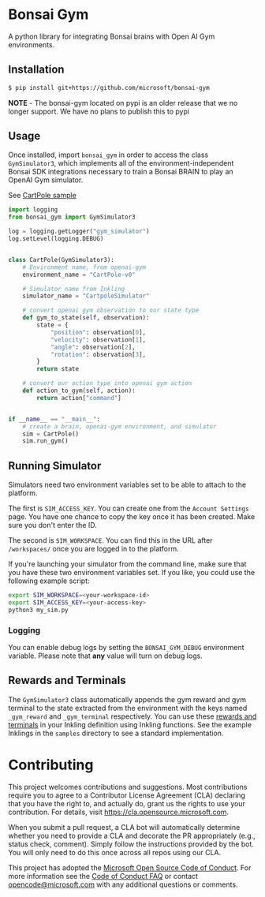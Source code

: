 # Bonsai Gym

A python library for integrating Bonsai brains with Open AI Gym environments.

## Installation

```bash
$ pip install git+https://github.com/microsoft/bonsai-gym
```

**NOTE** - The bonsai-gym located on pypi is an older release that we no longer support. We have no plans to publish this to pypi


## Usage

Once installed, import `bonsai_gym` in order to access
the class `GymSimulator3`, which implements all of the
environment-independent Bonsai SDK integrations necessary to
train a Bonsai BRAIN to play an OpenAI Gym simulator.

See [CartPole sample](samples/gym-cartpole-sample/cartpole_simulator.py)

```python
import logging
from bonsai_gym import GymSimulator3

log = logging.getLogger("gym_simulator")
log.setLevel(logging.DEBUG)


class CartPole(GymSimulator3):
    # Environment name, from openai-gym
    environment_name = "CartPole-v0"

    # Simulator name from Inkling
    simulator_name = "CartpoleSimulator"

    # convert openai gym observation to our state type
    def gym_to_state(self, observation):
        state = {
            "position": observation[0],
            "velocity": observation[1],
            "angle": observation[2],
            "rotation": observation[3],
        }
        return state

    # convert our action type into openai gym action
    def action_to_gym(self, action):
        return action["command"]


if __name__ == "__main__":
    # create a brain, openai-gym environment, and simulator
    sim = CartPole()
    sim.run_gym()
```

## Running Simulator

Simulators need two environment variables set to be able to attach to the platform.

The first is `SIM_ACCESS_KEY`. You can create one from the `Account Settings` page.
You have one chance to copy the key once it has been created. Make sure you don't enter
the ID.

The second is `SIM_WORKSPACE`. You can find this in the URL after `/workspaces/` once
you are logged in to the platform.


If you're launching your simulator from the command line, make sure that you have these two
environment variables set. If you like, you could use the following example script:

```sh
export SIM_WORKSPACE=<your-workspace-id>
export SIM_ACCESS_KEY=<your-access-key>
python3 my_sim.py
```

### Logging

You can enable debug logs by setting the ``BONSAI_GYM_DEBUG`` environment
variable. Please note that **any** value will turn on debug logs.

## Rewards and Terminals

The `GymSimulator3` class automatically appends the gym reward and gym terminal to the state extracted from the environment with the keys named `_gym_reward` and `_gym_terminal` respectively. You can use these [rewards and terminals](https://docs.microsoft.com/en-us/bonsai/inkling/advanced/reward-terminal-functions) in your Inkling definition using Inkling functions. See the example Inklings in the `samples` directory to see a standard implementation.

# Contributing

This project welcomes contributions and suggestions. Most contributions require you to agree to a
Contributor License Agreement (CLA) declaring that you have the right to, and actually do, grant us
the rights to use your contribution. For details, visit https://cla.opensource.microsoft.com.

When you submit a pull request, a CLA bot will automatically determine whether you need to provide
a CLA and decorate the PR appropriately (e.g., status check, comment). Simply follow the instructions
provided by the bot. You will only need to do this once across all repos using our CLA.

This project has adopted the [Microsoft Open Source Code of Conduct](https://opensource.microsoft.com/codeofconduct/).
For more information see the [Code of Conduct FAQ](https://opensource.microsoft.com/codeofconduct/faq/) or
contact [opencode@microsoft.com](mailto:opencode@microsoft.com) with any additional questions or comments.
